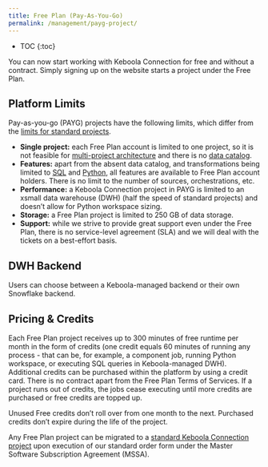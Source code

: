 ```yaml
---
title: Free Plan (Pay-As-You-Go)
permalink: /management/payg-project/
---
```


* TOC
{:toc}

You can now start working with Keboola Connection for free and without a contract. 
Simply signing up on the website starts a project under the Free Plan.

## Platform Limits
Pay-as-you-go (PAYG) projects have the following limits, which differ from the [limits for standard projects](/management/project/limits/).

- **Single project:** each Free Plan account is limited to one project, so it is not feasible for [multi-project architecture](/catalog/multi-project/) and there is no [data catalog](/catalog/).
- **Features:** apart from the absent data catalog, and transformations being limited to [SQL](/transformations/snowflake-plain/) and [Python](/transformations/python-plain/), all features are available to Free Plan account holders. There is no limit to the number of sources, orchestrations, etc.
- **Performance:** a Keboola Connection project in PAYG is limited to an xsmall data warehouse (DWH) (half the speed of standard projects) and doesn’t allow for Python workspace sizing.
- **Storage:** a Free Plan project is limited to 250 GB of data storage.
- **Support:** while we strive to provide great support even under the Free Plan, there is no service-level agreement (SLA) and we will deal with the tickets on a best-effort basis. 

## DWH Backend
Users can choose between a Keboola-managed backend or their own Snowflake backend.

## Pricing & Credits
Each Free Plan project receives up to 300 minutes of free runtime per month in the form of credits (one credit
equals 60 minutes of running any process - that can be, for example, a component job, running Python workspace, or 
executing SQL queries in Keboola-managed DWH). Additional credits can be purchased within the platform by using 
a credit card. There is no contract apart from the Free Plan Terms of Services. If a project runs out of credits, 
the jobs cease executing until more credits are purchased or free credits are topped up.

Unused Free credits don’t roll over from one month to the next. Purchased credits don’t expire during the life of the project.

Any Free Plan project can be migrated to a  [standard Keboola Connection project](/management/project/) 
upon execution of our standard order form under the Master Software Subscription Agreement (MSSA).

